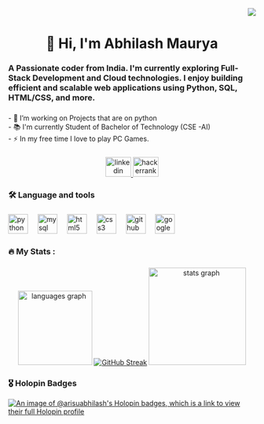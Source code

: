 <div align="right">
  <img src="https://visitor-badge.laobi.icu/badge?page_id=ArisuAbhilash.ArisuAbhilash&left_color=navy"  />
</div>

###

<h1 align="center">👋 Hi, I'm Abhilash Maurya</h1>

###

<h3 align="left">A Passionate coder from India. I'm currently exploring Full-Stack Development and Cloud technologies. I enjoy building efficient and scalable web applications using Python, SQL, HTML/CSS, and more.</h3>

###

<p align="left">- 🔭 I’m working on Projects that are on python<br>- 📚 I'm currently Student of Bachelor of Technology (CSE -AI)<br>- ⚡ In my free time I  love to play PC  Games.</p>

###

<div align="center">
  <a href="https://www.linkedin.com/in/abhilash-maurya-365a941b8/" target="_blank">
    <img src="https://raw.githubusercontent.com/maurodesouza/profile-readme-generator/master/src/assets/icons/social/linkedin/default.svg" width="52" height="40" alt="linkedin logo"  />
  </a>
  <a href="https://www.hackerrank.com/profile/ArisuAbhilash" target="_blank">
    <img src="https://raw.githubusercontent.com/maurodesouza/profile-readme-generator/master/src/assets/icons/social/hackerrank/default.svg" width="52" height="40" alt="hackerrank logo"  />
  </a>
</div>

###

<h3 align="left">🛠 Language and tools</h3>

###

<div align="left">
  <img src="https://cdn.jsdelivr.net/gh/devicons/devicon/icons/python/python-original.svg" height="40" alt="python logo"  />
  <img width="12" />
  <img src="https://cdn.jsdelivr.net/gh/devicons/devicon/icons/mysql/mysql-original.svg" height="40" alt="mysql logo"  />
  <img width="12" />
  <img src="https://cdn.jsdelivr.net/gh/devicons/devicon/icons/html5/html5-original.svg" height="40" alt="html5 logo"  />
  <img width="12" />
  <img src="https://cdn.jsdelivr.net/gh/devicons/devicon/icons/css3/css3-original.svg" height="40" alt="css3 logo"  />
  <img width="12" />
  <img src="https://cdn.jsdelivr.net/gh/devicons/devicon/icons/github/github-original.svg" height="40" alt="github logo"  />
  <img width="12" />
  <img src="https://cdn.jsdelivr.net/gh/devicons/devicon/icons/googlecloud/googlecloud-original.svg" height="40" alt="googlecloud logo"  />
</div>

###

<h3 align="left">🔥   My Stats :</h3>

###

<div align="center">
  <img src="https://github-readme-stats.vercel.app/api/top-langs?username=ArisuAbhilash&locale=en&hide_title=false&layout=compact&card_width=320&langs_count=6&theme=rose_pine&hide_border=false&order=2" height="151" alt="languages graph"  />
  <a href="https://git.io/streak-stats"><img src="https://streak-stats.demolab.com?user=ArisuAbhilash" alt="GitHub Streak" /></a>
  <img src="https://github-readme-stats.vercel.app/api?username=ArisuAbhilash&hide_title=true&hide_rank=false&show_icons=true&include_all_commits=true&count_private=true&disable_animations=false&theme=great-gatsby&locale=en&hide_border=false&order=1" height="198" alt="stats graph"  />
</div>


### 🎖️ Holopin Badges
[![An image of @arisuabhilash's Holopin badges, which is a link to view their full Holopin profile](https://holopin.me/arisuabhilash)](https://holopin.io/@arisuabhilash)



###
